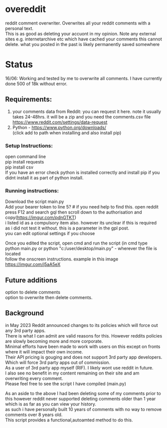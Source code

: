 # overeddit   
reddit comment overwriter. Overwrites all your reddit comments with a personal text.    
This is as good as deleting your accuont in my opinion.
Note any external sites e.g. internetarchive etc which have cached your comments this cannot delete. what you posted in the past is likely permanently saved somewhere

# Status   
16/06: Working and tested by me to overwrite all comments. I have currently done 500 of 18k without error.    

## Requirements:   
1. your comments data from Reddit: you can request it here. note it usually takes 24-48hrs. it will be a zip and you need the comments.csv file    
   https://www.reddit.com/settings/data-request
2. Python - https://www.python.org/downloads/   
   (click add to path when installing and also install pip)   
 
### Setup Instructions:   
open command line   
pip install requests   
pip install csv   
If you have an error check python is installed correctly and install pip if you didnt install it as part of python install.
   
### Running instructions:   
Download the script main.py   
Add your bearer token to line 5? # if you need help to find this. open reddit press F12 and search gql then scroll down to the authorisation and copy(https://imgur.com/pdnGTKT)   
i listed id as a compulsory item also. however its unclear if this is required as i did not test it without. this is a parameter in the gpl post.   
you can edit optional settings if you choose   
   
Once you edited the script, open cmd and run the script (in cmd type python main.py or python "c:/user/desktop/main.py" - wherever the file is located   
follow the onscreen instructions. example in this image   
https://imgur.com/j5aA5eX   
   
## Future additions    
option to delete comments    
option to overwrite then delete comments.    
   
## Background    
in May 2023 Reddit announced changes to its policies which will force out any 3rd party apps.   
There is what I can admit are valid reasons for this. However reddits policies are slowly becoming more and more corporate.    
Minimal efforts have been made to work with users on this except on fronts where it will impact their own income.    
Their API pricing is gouging and does not support 3rd party app developers. Which will force 3rd party apps out of commission.    
As a user of 3rd party app myself (RIF). I likely wont use reddit in future.    
I also see no benefit in my content remaining on their site and am overwriting every comment.    
Please feel free to see the script I have compiled (main.py)   
   
As an aside to the above I had been deleting some of my comments prior to this however reddit never supported deleting comments older than 1 year which is as far as you can view your history.    
as such i have personally built 10 years of comments with no way to remove comments over 8 years old.    
This script provides a functional,autoamted method to do this.   

